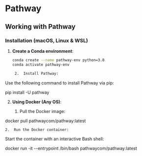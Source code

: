 # Pathway

## Working with Pathway

### Installation (macOS, Linux & WSL)

1. **Create a Conda environment**:
   ```bash
   conda create --name pathway-env python=3.8
   conda activate pathway-env

	2.	Install Pathway:
Use the following command to install Pathway via pip:

pip install -U pathway



2. **Using Docker (Any OS)**:

	1.	Pull the Docker image:

docker pull pathwaycom/pathway:latest


	2.	Run the Docker container:
Start the container with an interactive Bash shell:

docker run -it --entrypoint /bin/bash pathwaycom/pathway:latest

